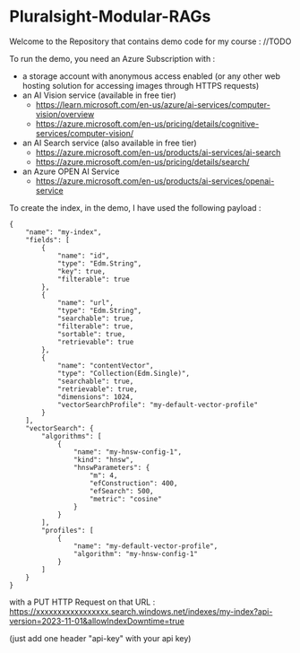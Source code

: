 # Pluralsight-Modular-RAGs

Welcome to the Repository that contains demo code for my course : 
//TODO

To run the demo, you need an Azure Subscription with :
- a storage account with anonymous access enabled (or any other web hosting solution for accessing images through HTTPS requests)
- an AI Vision service (available in free tier)
  - https://learn.microsoft.com/en-us/azure/ai-services/computer-vision/overview
  - https://azure.microsoft.com/en-us/pricing/details/cognitive-services/computer-vision/
- an AI Search service (also available in free tier)
  - https://azure.microsoft.com/en-us/products/ai-services/ai-search
  - https://azure.microsoft.com/en-us/pricing/details/search/
- an Azure OPEN AI Service
  - https://azure.microsoft.com/en-us/products/ai-services/openai-service

To create the index, in the demo, I have used the following payload :

```
{
    "name": "my-index",
    "fields": [
        {
            "name": "id",
            "type": "Edm.String",
            "key": true,
            "filterable": true
        },
        {
            "name": "url",
            "type": "Edm.String",
            "searchable": true,
            "filterable": true,
            "sortable": true,
            "retrievable": true
        },
        {
            "name": "contentVector",
            "type": "Collection(Edm.Single)",
            "searchable": true,
            "retrievable": true,
            "dimensions": 1024,
            "vectorSearchProfile": "my-default-vector-profile"
        }
    ],
    "vectorSearch": {
        "algorithms": [
            {
                "name": "my-hnsw-config-1",
                "kind": "hnsw",
                "hnswParameters": {
                    "m": 4,
                    "efConstruction": 400,
                    "efSearch": 500,
                    "metric": "cosine"
                }
            }
        ],
        "profiles": [
            {
                "name": "my-default-vector-profile",
                "algorithm": "my-hnsw-config-1"
            }
        ]
    }
}
```

with a PUT HTTP Request on that URL :
 https://xxxxxxxxxxxxxxxxx.search.windows.net/indexes/my-index?api-version=2023-11-01&allowIndexDowntime=true

 (just add one header "api-key" with your api key)
